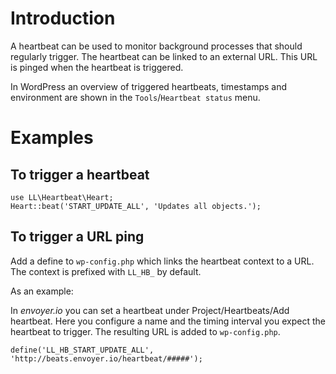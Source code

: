 # Introduction
A heartbeat can be used to monitor background processes that should regularly
trigger. The heartbeat can be linked to an external URL. This URL is pinged
when the heartbeat is triggered.

In WordPress an overview of triggered heartbeats, timestamps and environment
are shown in the `Tools`/`Heartbeat status` menu.

# Examples

## To trigger a heartbeat
```
use LL\Heartbeat\Heart;
Heart::beat('START_UPDATE_ALL', 'Updates all objects.');
```

## To trigger a URL ping
Add a define to `wp-config.php` which links the heartbeat context to a URL. The
context is prefixed with `LL_HB_` by default.

As an example:

In *envoyer.io* you can set a heartbeat under Project/Heartbeats/Add heartbeat.
Here you configure a name and the timing interval you expect the heartbeat to
trigger. The resulting URL is added to `wp-config.php`.

```
define('LL_HB_START_UPDATE_ALL', 'http://beats.envoyer.io/heartbeat/#####');
```
